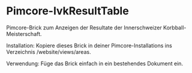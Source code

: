 Pimcore-IvkResultTable
======================

Pimcore-Brick zum Anzeigen der Resultate der Innerschweizer Korbball-Meisterschaft.

Installation:
Kopiere dieses Brick in deiner Pimcore-Installations ins Verzeichnis /website/views/areas.

Verwendung:
Füge das Brick einfach in ein bestehendes Dokument ein.
